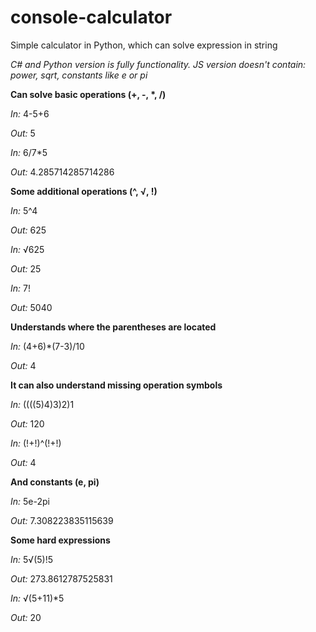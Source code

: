 # console-calculator
<P>
Simple calculator in Python, which can solve expression in string

<I>C# and Python version is fully functionality. JS version doesn't contain: power, sqrt, constants like e or pi</I>

<B>Can solve basic operations (+, -, *, /)</B>

<I>In: </I>4-5+6

<I>Out: </I>5

<I>In: </I>6/7*5

<I>Out: </I>4.285714285714286

<B>Some additional operations (^, √, !)</B>

<I>In: </I>5^4

<I>Out: </I>625

<I>In: </I>√625

<I>Out: </I>25

<I>In: </I>7!

<I>Out: </I>5040

<B>Understands where the parentheses are located</B>

<I>In: </I>(4+6)*(7-3)/10

<I>Out: </I>4

<B>It can also understand missing operation symbols</B>

<I>In: </I>((((5)4)3)2)1

<I>Out: </I>120

<I>In: </I>(!+!)^(!+!)

<I>Out: </I>4

<B>And constants (e, pi)</B>

<I>In: </I>5e-2pi

<I>Out: </I>7.308223835115639

<B>Some hard expressions</B>

<I>In: </I>5√(5)!5

<I>Out: </I>273.8612787525831

<I>In: </I> √(5+11)*5

<I>Out: </I>20
</P>
